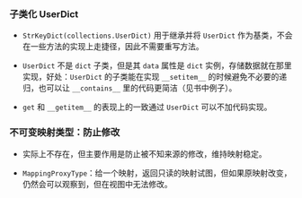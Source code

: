 ### 子类化 UserDict

- `StrKeyDict(collections.UserDict)` 用于继承并将 `UserDict` 作为基类，不会在一些方法的实现上走捷径，因此不需要重写方法。

- `UserDict` 不是 `dict` 子类，但是其 `data` 属性是 `dict` 实例，存储数据就在那里实现，好处：`UserDict` 的子类能在实现 `__setitem__` 的时候避免不必要的递归，也可以让 `__contains__` 里的代码更简洁（见书中例子）。

- `get` 和 `__getitem__` 的表现上的一致通过 `UserDict` 可以不加代码实现。

### 不可变映射类型：防止修改

- 实际上不存在，但主要作用是防止被不知来源的修改，维持映射稳定。

- `MappingProxyType`：给一个映射，返回只读的映射试图，但如果原映射改变，仍然会可以观察到，但在视图中无法修改。